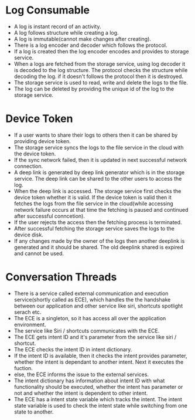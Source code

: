 # Log Consumable

- A log is instant record of an activity.
- A log follows structure while creating a log.
- A log is immutable(cannot make changes after creating).
- There is a log encoder and decoder which follows the protocol.
- If a log is created then the log encoder encodes and provides to storage service.
- When a logs are fetched from the storage service, using log decoder it is decoded to the log structure.  The protocol checks the structure while decoding the log.  if it doesn't follows the protocol then it is destroyed.
- The storage service is used to read, write and delete the logs to the file.
- The log can be deleted by providing the unique id of the log to the storage service.

# Device Token

- If a user wants to share their logs to others then it can be shared by providing device token.
- The storage service syncs the logs to the file service in the cloud with the device token.
- If the sync network failed, then it is updated in next successful network connection.
- A deep link is generated by deep link generator which is in the storage service. The deep link can be shared to the other users to access the log.
- When the deep link is accessed.  The storage service first checks the device token whether it is valid.  If the device token is valid then it fetches the logs from the file service in the cloud(while accessing network failure occurs at that time the fetching is paused and continued after successful conncetion).
- If the user rejects the access then the fetching process is terminated.
- After successful fetching the storage service saves the logs to the device disk.
- If any changes made by the owner of the logs then another deeplink is generated and it should be shared.  The old deeplink shared is expired and cannot be used.

# Conversation Threads

- There is a service called external communication and execution service(shortly called as ECE), which handles the the handshake between our application and other service like siri, shortcuts spotlight serach etc.
- The ECE is a singleton, so it has access all over the application environment.
- The service like Siri / shortcuts communicates with the ECE.
- The ECE gets intent ID and it's parameter from the service like siri / shortcut.
- The ECE checks the intent ID in intent dictionary.
- If the intent ID is available, then it checks the intent provides parameter, whether the intent is dependant to another intent.  Next it executes the fuction.
- else, the ECE informs the issue to the external services.
- The intent dictionary has information about intent ID with what functionality should be executed, whether the intent has parameter or not and whether the intent is dependent to other intent.
- The ECE has a intent state variable which tracks the intent.  The intent state variable is used to check the intent state while switching from one state to another.
